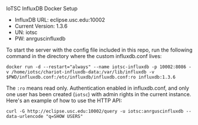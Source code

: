 IoTSC InfluxDB Docker Setup

 * InfluxDB URL: eclipse.usc.edu:10002
 * Current Version: 1.3.6
 * UN: iotsc
 * PW: anrguscinfluxdb

To start the server with the config file included in this repo, run the
following command in the directory where the custom influxdb.conf lives:

	docker run -d --restart="always" --name iotsc-influxdb -p 10002:8086 -v /home/iotsc/chariot-influxdb-data:/var/lib/influxdb -v $PWD/influxdb.conf:/etc/influxdb/influxdb.conf:ro influxdb:1.3.6

The `:ro` means read only. Authentication enabled in influxdb.conf, and 
only one user has been created (`iotsc`) with admin rights in the 
current instance. Here's an example of how to use the HTTP API:

	curl -G http://eclipse.usc.edu:10002/query -u iotsc:anrguscinfluxdb --data-urlencode "q=SHOW USERS"

